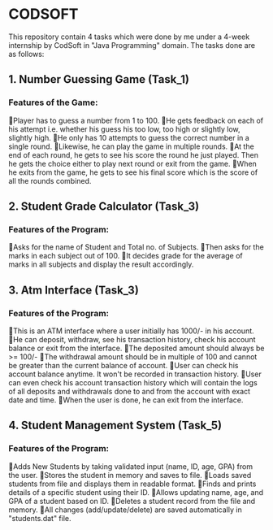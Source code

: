 # CODSOFT

This repository contain 4 tasks which were done by me under a 4-week internship by CodSoft in "Java Programming" domain.
The tasks done are as follows:
## 1. Number Guessing Game (Task_1)
### Features of the Game:
🔸Player has to guess a number from 1 to 100.
🔸He gets feedback on each of his attempt i.e. whether his guess his too low, too high or slightly low, slightly high.
🔸He only has 10 attempts to guess the correct number in a single round. 
🔸Likewise, he can play the game in multiple rounds.
🔸At the end of each round, he gets to see his score the round he just played. Then he gets the choice either to play next round or exit from the game.
🔸When he exits from the game, he gets to see his final score which is the score of all the rounds combined.

## 2. Student Grade Calculator (Task_3)
### Features of the Program:
🔸Asks for the name of Student and Total no. of Subjects.
🔸Then asks for the marks in each subject out of 100.
🔸It decides grade for the average of marks in all subjects and display the result accordingly.

## 3. Atm Interface (Task_3)
### Features of the Program:
🔸This is an ATM interface where a user initially has 1000/- in his account.
🔸He can deposit, withdraw, see his transaction history, check his account balance or exit from the interface.
🔸The deposited amount should always be >= 100/-
🔸The withdrawal amount should be in multiple of 100 and cannot be greater than the current balance of account.
🔸User can check his account balance anytime. It won't be recorded in transaction history.
🔸User can even check his account transaction history which will contain the logs of all deposits and withdrawals done to and from the account with exact date and time.
🔸When the user is done, he can exit from the interface.

## 4. Student Management System (Task_5)
### Features of the Program:
🔸Adds New Students by taking validated input (name, ID, age, GPA) from the user.
🔸Stores the student in memory and saves to file.
🔸Loads saved students from file and displays them in readable format.
🔸Finds and prints details of a specific student using their ID.
🔸Allows updating name, age, and GPA of a student based on ID.
🔸Deletes a student record from the file and memory.
🔸All changes (add/update/delete) are saved automatically in "students.dat" file.
